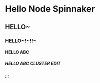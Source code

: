 # Hello Node Spinnaker

## HELLO~

### HELLO~!~!!~

#### HELLO ABC

##### HELLO ABC CLUSTER EDIT

;;;

